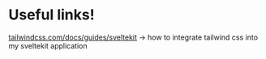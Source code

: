 # Useful links!

[tailwindcss.com/docs/guides/sveltekit](https://tailwindcss.com/docs/guides/sveltekit) -> how to integrate tailwind css into my sveltekit application
